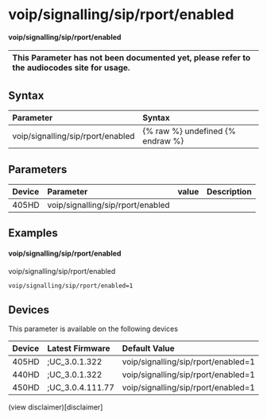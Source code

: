 ﻿---
description: voip/signalling/sip/rport/enabled
search:
    keywords: ['voip','signalling','sip','rport','enabled']
---

# voip/signalling/sip/rport/enabled

#### voip/signalling/sip/rport/enabled


| This Parameter has not been documented yet, please refer to the audiocodes site for usage.  |
| :--- |

## Syntax
| Parameter | Syntax |
| :--- | :--- |
|voip/signalling/sip/rport/enabled | {% raw %} undefined {% endraw %} |

## Parameters
|Device|Parameter|value|Description|
|:---|:---|:---|:---|
| 405HD | voip/signalling/sip/rport/enabled |  |  |

## Examples
#### voip/signalling/sip/rport/enabled

voip/signalling/sip/rport/enabled

```
voip/signalling/sip/rport/enabled=1
```

## Devices
This parameter is available on the following devices

| Device | Latest Firmware | Default Value |
|:---|:---|:---|
| 405HD | ;UC_3.0.1.322 | voip/signalling/sip/rport/enabled=1 
| 440HD | ;UC_3.0.1.322 | voip/signalling/sip/rport/enabled=1 
| 450HD | ;UC_3.0.4.111.77 | voip/signalling/sip/rport/enabled=1 

(view disclaimer)[disclaimer]
